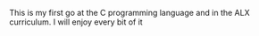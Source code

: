 This is my first go at the C programming language and in the ALX curriculum. I will enjoy every bit of it

